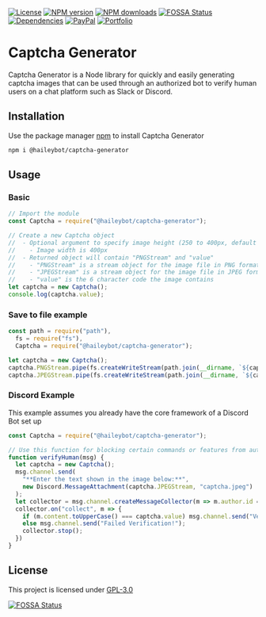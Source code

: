 [![License](https://img.shields.io/github/license/HaileyBot/captcha-generator?color=d32)](https://github.com/HaileyBot/captcha-generator/blob/master/LICENSE)
[![NPM version](https://img.shields.io/npm/v/@haileybot/captcha-generator.svg?maxAge=3600&color=d52)](https://www.npmjs.com/package/@haileybot/captcha-generator)
[![NPM downloads](https://img.shields.io/npm/dt/@haileybot/captcha-generator.svg?maxAge=3600&color=db0)](https://www.npmjs.com/package/@haileybot/captcha-generator)
[![FOSSA Status](https://app.fossa.com/api/projects/git%2Bgithub.com%2FHaileyBot%2Fcaptcha-generator.svg?type=shield)](https://app.fossa.com/projects/git%2Bgithub.com%2FHaileyBot%2Fcaptcha-generator?ref=badge_shield)
[![Dependencies](https://img.shields.io/david/HaileyBot/captcha-generator.svg?maxAge=3600&color=2c1)](https://david-dm.org/HaileyBot/captcha-generator)
[![PayPal](https://img.shields.io/badge/donate-paypal-13e)](https://donate.haileybot.com)
[![Portfolio](https://img.shields.io/badge/-view%20portfolio-blueviolet)](https://cheesits456.dev)

# Captcha Generator

Captcha Generator is a Node library for quickly and easily generating captcha images that can be used through an authorized bot to verify human users on a chat platform such as Slack or Discord.

## Installation

Use the package manager [npm](https://www.npmjs.com/) to install Captcha Generator

```bash
npm i @haileybot/captcha-generator
```

## Usage

### Basic

```js
// Import the module
const Captcha = require("@haileybot/captcha-generator");

// Create a new Captcha object
//  - Optional argument to specify image height (250 to 400px, default 250)
//    - Image width is 400px
//  - Returned object will contain "PNGStream" and "value"
//    - "PNGStream" is a stream object for the image file in PNG format
//    - "JPEGStream" is a stream object for the image file in JPEG format
//    - "value" is the 6 character code the image contains
let captcha = new Captcha();
console.log(captcha.value);
```

### Save to file example

```js
const path = require("path"),
  fs = require("fs"),
  Captcha = require("@haileybot/captcha-generator");

let captcha = new Captcha();
captcha.PNGStream.pipe(fs.createWriteStream(path.join(__dirname, `${captcha.value}.png`)));
captcha.JPEGStream.pipe(fs.createWriteStream(path.join(__dirname, `${captcha.value}.jpeg`)));
```

### Discord Example
This example assumes you already have the core framework of a Discord Bot set up

```js
const Captcha = require("@haileybot/captcha-generator");

// Use this function for blocking certain commands or features from automated self-bots
function verifyHuman(msg) {
  let captcha = new Captcha();
  msg.channel.send(
    "**Enter the text shown in the image below:**",
    new Discord.MessageAttachment(captcha.JPEGStream, "captcha.jpeg")
  );
  let collector = msg.channel.createMessageCollector(m => m.author.id === msg.author.id);
  collector.on("collect", m => {
    if (m.content.toUpperCase() === captcha.value) msg.channel.send("Verified Successfully!");
    else msg.channel.send("Failed Verification!");
    collector.stop();
  })
}

```

## License
This project is licensed under [GPL-3.0](https://github.com/HaileyBot/captcha-generator/blob/master/LICENSE)

[![FOSSA Status](https://app.fossa.com/api/projects/git%2Bgithub.com%2FHaileyBot%2Fcaptcha-generator.svg?type=large)](https://app.fossa.com/projects/git%2Bgithub.com%2FHaileyBot%2Fcaptcha-generator?ref=badge_large)
